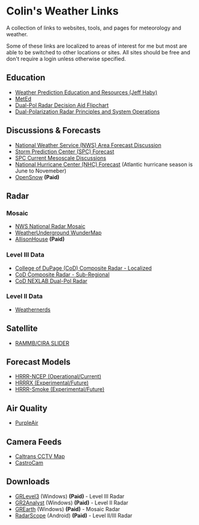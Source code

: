 # Colin's Weather Links
A collection of links to websites, tools, and pages for meteorology and weather.

Some of these links are localized to areas of interest for me but most are able to be switched to other locations or sites.
All sites should be free and don't require a login unless otherwise specified.

## Education
- [Weather Prediction Education and Resources (Jeff Haby)](http://www.theweatherprediction.com/)
- [MetEd](https://www.meted.ucar.edu/training_detail.php)
- [Dual-Pol Radar Decision Aid Flipchart](http://www.wdtb.noaa.gov/courses/dualpol/Outreach/DualPol-Flipchart.pdf)
- [Dual-Polarization Radar Principles and System Operations](https://training.weather.gov/wdtd/courses/dualpol/documents/DualPolRadarPrinciples.pdf)

## Discussions & Forecasts
- [National Weather Service (NWS) Area Forecast Discussion](https://www.wrh.noaa.gov/total_forecast/getprod.php?new&prod=XXXAFDMTR&wfo=mtr)
- [Storm Prediction Center (SPC) Forecast](https://www.spc.noaa.gov/products/outlook/day1otlk.html)
- [SPC Current Mesoscale Discussions](https://www.spc.noaa.gov/products/md/)
- [National Hurricane Center (NHC) Forecast](https://www.nhc.noaa.gov/gtwo.php?basin=atlc&fdays=5) (Atlantic hurricane season is June to Novemeber)
- [OpenSnow](https://opensnow.com/dailysnow) **(Paid)**

## Radar
### Mosaic
- [NWS National Radar Mosaic](https://radar.weather.gov/?settings=v1_eyJhZ2VuZGEiOnsiaWQiOiJuYXRpb25hbCIsImNlbnRlciI6Wy05Ni4xMTMsMzkuMTY2XSwiem9vbSI6NSwibGF5ZXIiOiJjcmVmX3FjZCIsInRyYW5zcGFyZW50Ijp0cnVlLCJhbGVydHNPdmVybGF5Ijp0cnVlfSwiYmFzZSI6InN0YW5kYXJkIiwiY291bnR5IjpmYWxzZSwiY3dhIjpmYWxzZSwic3RhdGUiOmZhbHNlLCJtZW51Ijp0cnVlLCJzaG9ydEZ1c2VkT25seSI6dHJ1ZX0%3D#/)
- [WeatherUnderground WunderMap](https://www.wunderground.com/wundermap?zoom=4&radar=1&wxstn=0)
- [AllisonHouse](https://maps.allisonhouse.com/) **(Paid)**

### Level III Data
- [College of DuPage (CoD) Composite Radar - Localized](https://weather.cod.edu/satrad/?parms=local-Tahoe-comp_radar-48-0-100-1&checked=map&colorbar=undefined)
- [CoD Composite Radar - Sub-Regional](https://weather.cod.edu/satrad/?parms=subregional-SanFran-comp_radar-48-0-100-1&checked=counties-map&colorbar=undefined)
- [CoD NEXLAB Dual-Pol Radar](https://weather.cod.edu/satrad/nexrad/?parms=MUX-N0Q-1-24-100-usa-rad)

### Level II Data
- [Weathernerds](https://www.weathernerds.org/radar/rad.html?&initsite=KMUX&initradtype=ref&initcscheme=undefined&initimdimx=1016&initimdimy=782&initrange=39.231450220000:-124.503484140000:35.079002380000:-119.293404380000&initloop=False&initnframes=10&initwarnings=On&initinterstates=On&initbackground=On&initlightning16=Off&initlightning17=Off)

## Satellite
- [RAMMB/CIRA SLIDER](https://rammb-slider.cira.colostate.edu/)

## Forecast Models
- [HRRR-NCEP (Operational/Current)](https://rapidrefresh.noaa.gov/hrrr/HRRR/Welcome.cgi?dsKey=hrrr_ncep_jet&domain=z1)
- [HRRRX (Experimental/Future)](https://rapidrefresh.noaa.gov/hrrr/HRRR/Welcome.cgi?dsKey=hrrr_jet&domain=z1)
- [HRRR-Smoke (Experimental/Future)](https://rapidrefresh.noaa.gov/hrrr/HRRRsmoke/Welcome.cgi?dsKey=hrrr_smoke_jet&domain=t4)

## Air Quality
- [PurpleAir](https://www.purpleair.com/map?opt=1/i/mAQI/a0/cC1&select=64383#12.67/37.7723/-122.43994)

## Camera Feeds
- [Caltrans CCTV Map](https://cwwp2.dot.ca.gov/vm/iframemap.htm)
- [CastroCam](https://castrocam.net/hd/)

## Downloads
- [GRLevel3](http://www.grlevelx.com/grlevel3_2/) (Windows) **(Paid)** - Level III Radar
- [GR2Analyst](http://www.grlevelx.com/gr2analyst_2) (Windows) **(Paid)** - Level II Radar
- [GREarth](http://www.grlevelx.com/grearth/) (Windows) **(Paid)** - Mosaic Radar
- [RadarScope](https://play.google.com/store/apps/details?id=com.basevelocity.radarscope) (Android) **(Paid)** - Level II/III Radar
